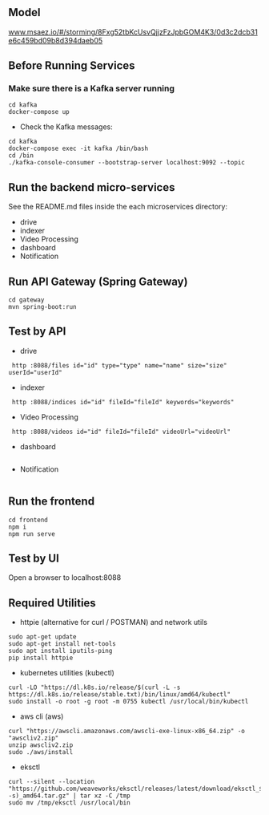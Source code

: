 # 

## Model
www.msaez.io/#/storming/8Fxg52tbKcUsvQjjzFzJpbGOM4K3/0d3c2dcb31e6c459bd09b8d394daeb05

## Before Running Services
### Make sure there is a Kafka server running
```
cd kafka
docker-compose up
```
- Check the Kafka messages:
```
cd kafka
docker-compose exec -it kafka /bin/bash
cd /bin
./kafka-console-consumer --bootstrap-server localhost:9092 --topic
```

## Run the backend micro-services
See the README.md files inside the each microservices directory:

- drive
- indexer
- Video Processing
- dashboard
- Notification


## Run API Gateway (Spring Gateway)
```
cd gateway
mvn spring-boot:run
```

## Test by API
- drive
```
 http :8088/files id="id" type="type" name="name" size="size" userId="userId" 
```
- indexer
```
 http :8088/indices id="id" fileId="fileId" keywords="keywords" 
```
- Video Processing
```
 http :8088/videos id="id" fileId="fileId" videoUrl="videoUrl" 
```
- dashboard
```
```
- Notification
```
```


## Run the frontend
```
cd frontend
npm i
npm run serve
```

## Test by UI
Open a browser to localhost:8088

## Required Utilities

- httpie (alternative for curl / POSTMAN) and network utils
```
sudo apt-get update
sudo apt-get install net-tools
sudo apt install iputils-ping
pip install httpie
```

- kubernetes utilities (kubectl)
```
curl -LO "https://dl.k8s.io/release/$(curl -L -s https://dl.k8s.io/release/stable.txt)/bin/linux/amd64/kubectl"
sudo install -o root -g root -m 0755 kubectl /usr/local/bin/kubectl
```

- aws cli (aws)
```
curl "https://awscli.amazonaws.com/awscli-exe-linux-x86_64.zip" -o "awscliv2.zip"
unzip awscliv2.zip
sudo ./aws/install
```

- eksctl 
```
curl --silent --location "https://github.com/weaveworks/eksctl/releases/latest/download/eksctl_$(uname -s)_amd64.tar.gz" | tar xz -C /tmp
sudo mv /tmp/eksctl /usr/local/bin
```

